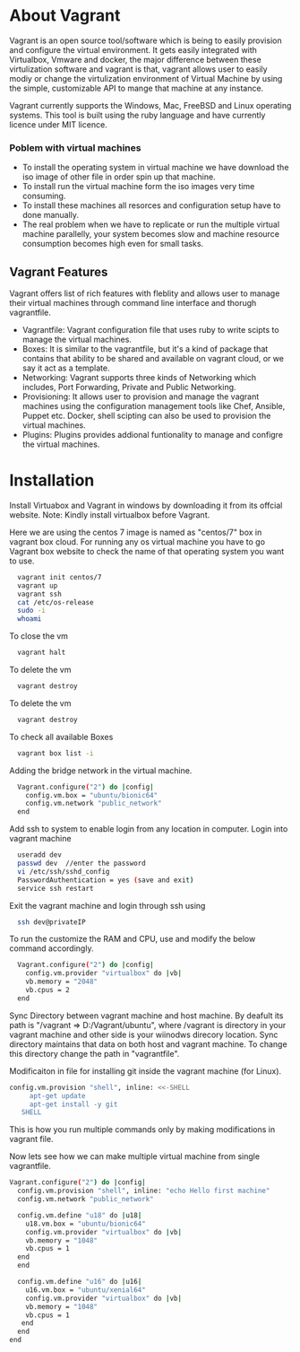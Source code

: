 
# About Vagrant

Vagrant is an open source tool/software which is being to easily provision and configure the virtual environment. It gets easily integrated with Virtualbox, Vmware and docker, the major difference between these virtulization software and vagrant is that, vagrant allows user to easily modiy or change the virtulization environment of Virtual Machine by using the simple, customizable API to mange that machine at any instance.

Vagrant currently supports the Windows, Mac, FreeBSD and Linux operating systems. This tool is built using the ruby language and have currently licence under MIT licence.

### Poblem with virtual machines
* To install the operating system in virtual machine we have download the iso image of other file in order spin up that machine.
* To install run the virtual machine form the iso images very time consuming.
* To install these machines all resorces and configuration setup have to done manually.
* The real problem when we have to replicate or run the multiple virtual machine parallelly, your system becomes slow and machine resource consumption becomes high even for small tasks.


## Vagrant Features
Vagrant offers list of rich features with fleblity and allows user to manage their virtual machines through command line interface and thorugh vagrantfile.

* Vagrantfile:  Vagrant configuration file that uses ruby to write scipts to manage the virtual machines.
* Boxes: It is similar to the vagrantfile, but it's a kind of package that contains that ability to be shared and available on vagrant cloud, or  we say it act as a template.
* Networking: Vagrant supports three kinds of Networking which includes, Port Forwarding, Private and Public Networking.
* Provisioning: It allows user to provision and manage the vagrant machines using the configuration management tools like Chef, Ansible, Puppet etc. Docker, shell scipting can also be used to provision the virtual machines.
* Plugins: Plugins provides addional funtionality to manage and configre the virtual machines.

# Installation
Install Virtuabox and Vagrant in windows by downloading it from its offcial website.
Note: Kindly install virtualbox before Vagrant.

Here we are using the centos 7 image is named as "centos/7" box in vagrant box cloud. For running any os virtual machine you have to go Vagrant box website to check the name of that operating system you want to use.

```bash
  vagrant init centos/7
  vagrant up
  vagrant ssh
  cat /etc/os-release
  sudo -i
  whoami
```
To close the vm 
```bash
  vagrant halt
```
To delete the vm 
```bash
  vagrant destroy
```
To delete the vm 
```bash
  vagrant destroy
```
To check all available Boxes 
```bash
  vagrant box list -i
```
Adding the bridge network in the virtual machine.
```bash
  Vagrant.configure("2") do |config|
    config.vm.box = "ubuntu/bionic64"
    config.vm.network "public_network"
  end
```
Add ssh to system to enable login from any location in computer. Login into vagrant machine
```bash
  useradd dev
  passwd dev  //enter the password
  vi /etc/ssh/sshd_config
  PasswordAuthentication = yes (save and exit)
  service ssh restart
```
Exit the vagrant machine and login through ssh using 
```bash
  ssh dev@privateIP
```
To run the customize the RAM and CPU, use and modify the below command accordingly.
```bash
  Vagrant.configure("2") do |config|
    config.vm.provider "virtualbox" do |vb|
    vb.memory = "2048"
    vb.cpus = 2
  end
```

Sync Directory between vagrant machine and host machine. By deafult its path is "/vagrant => D:/Vagrant/ubuntu", where /vagrant is directory in your vagrant machine and other side is your wiinodws direcory location.
Sync directory maintains that data on both host and vagrant machine. To change this directory change the path in "vagrantfile".

Modificaiton in file for installing git inside the vagrant machine (for Linux).
```bash
config.vm.provision "shell", inline: <<-SHELL
     apt-get update
     apt-get install -y git
   SHELL
```
This is how you run multiple commands only by making modifications in vagrant file.

Now lets see how we can make multiple virtual machine from single vagrantfile.

```bash
Vagrant.configure("2") do |config|
  config.vm.provision "shell", inline: "echo Hello first machine"
  config.vm.network "public_network"

  config.vm.define "u18" do |u18|
    u18.vm.box = "ubuntu/bionic64"
    config.vm.provider "virtualbox" do |vb|
    vb.memory = "1048"
    vb.cpus = 1
  end
  end

  config.vm.define "u16" do |u16|
    u16.vm.box = "ubuntu/xenial64"
    config.vm.provider "virtualbox" do |vb|
    vb.memory = "1048"
    vb.cpus = 1
   end
  end
end

```

